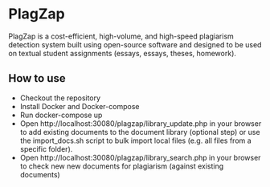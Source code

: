 # PlagZap

PlagZap is a cost-efficient, high-volume, and high-speed plagiarism detection 
system built using open-source software and designed to be used on textual 
student assignments (essays, essays, theses, homework).

## How to use

- Checkout the repository
- Install Docker and Docker-compose
- Run docker-compose up
- Open http://localhost:30080/plagzap/library_update.php in your browser to 
add existing documents to the document library (optional step) or use the 
import_docs.sh script to bulk import local files (e.g. all files from a 
specific folder).
- Open http://localhost:30080/plagzap/library_search.php in your browser to 
check new new documents for plagiarism (against existing documents)
